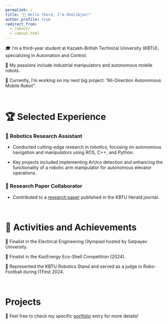 ```yaml
---
permalink: /
title: "👋 Hello there, I’m Gholibjon!"
author_profile: true
redirect_from: 
  - /about/
  - /about.html
---
```


🎓 I’m a third-year student at Kazakh-British Technical University (KBTU), specializing in Automation and Control.


🤖 My passions include industrial manipulators and autonomous mobile robots.


🚀 Currently, I’m working on my next big project: “All-Direction Autonomous Mobile Robot”.

<br/>

# 🏆 Selected Experience

### 🔬 Robotics Research Assistant

  * Conducted cutting-edge research in robotics, focusing on autonomous navigation and manipulators using ROS, C++, and Python.
  
  * Key projects included implementing ArUco detection and enhancing the functionality of a robotic arm manipulator for autonomous elevator operations.

### 📜 Research Paper Collaborator

  * Contributed to a [research paper](https://gholibqasobov.github.io/portfolio.github.io/publication/2024-07-01-development-mobile-robot-smart-warehouse) published in the KBTU Herald journal.

<br/>

# 🎉 Activities and Achievements

🏅 Finalist in the Electrical Engineering Olympiad hosted by Satpayev University.


🌿 Finalist in the KazEnergy Eco-Shell Competition (2024).


🤖 Represented the KBTU Robotics Stand and served as a judge in Robo-Football during ITFest 2024.

<br/>

# Projects
💼 Feel free to check my specific [portfolio](https://gholibqasobov.github.io/portfolio.github.io/portfolio/) entry for more details!